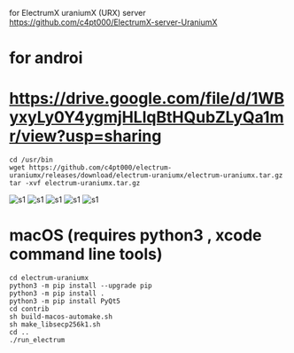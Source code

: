 for ElectrumX uraniumX (URX) server
https://github.com/c4pt000/ElectrumX-server-UraniumX

# for androi
# https://drive.google.com/file/d/1WByxyLy0Y4ygmjHLlqBtHQubZLyQa1mr/view?usp=sharing


```
cd /usr/bin
wget https://github.com/c4pt000/electrum-uraniumx/releases/download/electrum-uraniumx/electrum-uraniumx.tar.gz
tar -xvf electrum-uraniumx.tar.gz
```
![s1](https://raw.githubusercontent.com/c4pt000/electrum-uraniumx/main/ascii-art.png)
![s1](https://raw.githubusercontent.com/c4pt000/electrum-uraniumx/main/history.png)
![s1](https://raw.githubusercontent.com/c4pt000/electrum-uraniumx/main/payto.png)
![s1](https://raw.githubusercontent.com/c4pt000/electrum-uraniumx/main/paytoconfirm.png)
![s1](https://raw.githubusercontent.com/c4pt000/electrum-uraniumx/main/paytoconfirm-sent.png)


# macOS (requires python3 , xcode command line tools)
```
cd electrum-uraniumx
python3 -m pip install --upgrade pip
python3 -m pip install .
python3 -m pip install PyQt5
cd contrib
sh build-macos-automake.sh
sh make_libsecp256k1.sh
cd ..
./run_electrum
```
